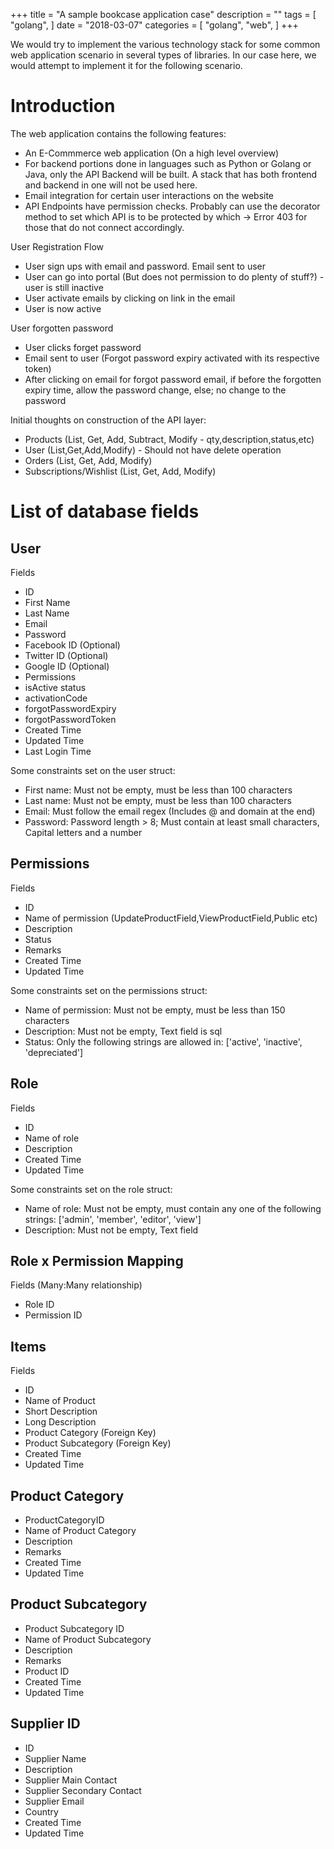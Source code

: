 +++
title = "A sample bookcase application case"
description = ""
tags = [
    "golang",
]
date = "2018-03-07"
categories = [
    "golang",
    "web",
]
+++

We would try to implement the various technology stack for some common web application scenario in several types of libraries. In our case here, we would attempt to implement it for the following scenario.

# Introduction

The web application contains the following features:
- An E-Commmerce web application (On a high level overview)
- For backend portions done in languages such as Python or Golang or Java, only the API Backend will be built. A stack that has both frontend and backend in one will not be used here.
- Email integration for certain user interactions on the website
- API Endpoints have permission checks. Probably can use the decorator method to set which API is to be protected by which -> Error 403 for those that do not connect accordingly.

User Registration Flow
- User sign ups with email and password. Email sent to user
- User can go into portal (But does not permission to do plenty of stuff?) - user is still inactive
- User activate emails by clicking on link in the email
- User is now active

User forgotten password
- User clicks forget password
- Email sent to user (Forgot password expiry activated with its respective token)
- After clicking on email for forgot password email, if before the forgotten expiry time, allow the password change, else; no change to the password

Initial thoughts on construction of the API layer:
- Products (List, Get, Add, Subtract, Modify - qty,description,status,etc)
- User (List,Get,Add,Modify) - Should not have delete operation
- Orders (List, Get, Add, Modify)
- Subscriptions/Wishlist (List, Get, Add, Modify)

# List of database fields

## User

Fields
- ID
- First Name
- Last Name
- Email
- Password
- Facebook ID (Optional)
- Twitter ID (Optional)
- Google ID (Optional)
- Permissions
- isActive status
- activationCode
- forgotPasswordExpiry
- forgotPasswordToken
- Created Time
- Updated Time
- Last Login Time

Some constraints set on the user struct:
- First name: Must not be empty, must be less than 100 characters
- Last name: Must not be empty, must be less than 100 characters
- Email: Must follow the email regex (Includes @ and domain at the end)
- Password: Password length > 8; Must contain at least small characters, Capital letters and a number

## Permissions

Fields
- ID
- Name of permission (UpdateProductField,ViewProductField,Public etc)
- Description
- Status
- Remarks
- Created Time
- Updated Time

Some constraints set on the permissions struct:
- Name of permission: Must not be empty, must be less than 150 characters
- Description: Must not be empty, Text field is sql
- Status: Only the following strings are allowed in: ['active', 'inactive', 'depreciated']

## Role

Fields
- ID
- Name of role
- Description
- Created Time
- Updated Time

Some constraints set on the role struct:
- Name of role: Must not be empty, must contain any one of the following strings: ['admin', 'member', 'editor', 'view']
- Description: Must not be empty, Text field

## Role x Permission Mapping

Fields (Many:Many relationship)
- Role ID
- Permission ID

## Items

Fields
- ID
- Name of Product
- Short Description
- Long Description
- Product Category (Foreign Key)
- Product Subcategory (Foreign Key)
- Created Time
- Updated Time

## Product Category
- ProductCategoryID
- Name of Product Category
- Description
- Remarks
- Created Time
- Updated Time

## Product Subcategory
- Product Subcategory ID
- Name of Product Subcategory
- Description
- Remarks
- Product ID
- Created Time
- Updated Time

## Supplier ID 
- ID
- Supplier Name
- Description
- Supplier Main Contact
- Supplier Secondary Contact
- Supplier Email
- Country
- Created Time
- Updated Time



